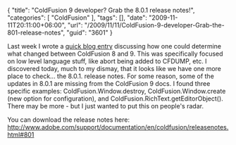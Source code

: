 {
	"title": "ColdFusion 9 developer? Grab the 8.0.1 release notes!",
	"categories": [
		"ColdFusion"
	],
	"tags": [],
	"date": "2009-11-11T20:11:00+06:00",
	"url": "/2009/11/11/ColdFusion-9-developer-Grab-the-801-release-notes",
	"guid": "3601"
}

Last week I wrote a <a href="http://www.raymondcamden.com/index.cfm/2009/11/4/Checking-for-updates-to-tagsfunctions-in-ColdFusion-9">quick blog entry</a> discussing how one could determine what changed between ColdFusion 8 and 9. This was specifically focused on low level language stuff, like abort being added to CFDUMP, etc. I discovered today, much to my dismay, that it looks like we have one more place to check... the 8.0.1. release notes. For some reason, some of the updates in 8.0.1 are missing from the ColdFusion 9 docs. I found three specific examples: ColdFusion.Window.destroy, ColdFusion.Window.create (new option for configuration), and ColdFusion.RichText.getEditorObject(). There may be more - but I just wanted to put this on people's radar. 

You can download the release notes here: <a href="http://www.adobe.com/support/documentation/en/coldfusion/releasenotes.html#801">http://www.adobe.com/support/documentation/en/coldfusion/releasenotes.html#801</a>